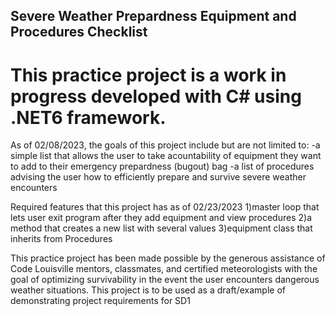 ## Severe Weather Prepardness Equipment and Procedures Checklist
# This practice project is a work in progress developed with C# using .NET6 framework. 
As of 02/08/2023, the goals of this project include but are not limited to:
-a simple list that allows the user to take acountability of equipment they
want to add to their emergency prepardness (bugout) bag
-a list of procedures advising the user how to efficiently prepare and survive
severe weather encounters 

Required features that this project has as of 02/23/2023
1)master loop that lets user exit program after they add equipment and view procedures
2)a method that creates a new list with several values
3)equipment class that inherits from Procedures 

This practice project has been made possible by the generous assistance of Code Louisville 
mentors, classmates, and certified meteorologists with the goal of optimizing survivability 
in the event the user encounters dangerous weather situations. This project is to be used
as a draft/example of demonstrating project requirements for SD1



